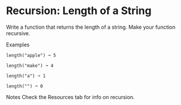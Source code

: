 # Recursion: Length of a String

Write a function that returns the length of a string. Make your function recursive.

Examples
```
length("apple") ➞ 5

length("make") ➞ 4

length("a") ➞ 1

length("") ➞ 0
```

Notes
Check the Resources tab for info on recursion.

